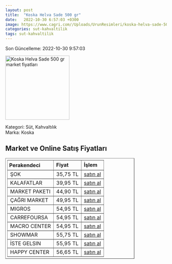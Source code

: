 ```yaml
---
layout: post
title:  "Koska Helva Sade 500 gr"
date:   2022-10-30 6:57:03 +0300
image: https://www.cagri.com//Uploads/UrunResimleri/koska-helva-sade-500-gr-18f2.jpg
categories: sut-kahvaltilik
tags: sut-kahvaltilik
---
```


Son Güncelleme: 2022-10-30 9:57:03

<img src="https://www.cagri.com//Uploads/UrunResimleri/koska-helva-sade-500-gr-18f2.jpg" width="200" alt="Koska Helva Sade 500 gr market fiyatları" />

Kategori: Süt, Kahvaltılık
<br />
Marka: Koska

<h2>Market ve Online Satış Fiyatları</h2>

<table border="1" style="padding: 5px;width:80%;">
  <tr>
    <td style="padding: 5px;"><strong>Perakendeci</strong></td>
    <td><strong>Fiyat</strong></td>
    <td><strong>İşlem</strong></td>
  </tr>
  <tr>
              <td title="Şok">ŞOK</td>
              <td>35,75 TL</td>
              <td><a title="Şok" target="_blank" href="https://www.sokmarket.com.tr/tahin-helvasi-sade-500-gr-p-2506/">satın al</a></td>
            </tr><tr>
              <td title="Kalafatlar">KALAFATLAR</td>
              <td>39,95 TL</td>
              <td><a title="Kalafatlar" target="_blank" href="https://www.kalafatlar.com/urun/koska-sade-helva-500-gr">satın al</a></td>
            </tr><tr>
              <td title="Market Paketi">MARKET PAKETI</td>
              <td>44,90 TL</td>
              <td><a title="Market Paketi" target="_blank" href="https://www.marketpaketi.com.tr/koska-tahin-helvasi-sade-500-gr-p-547667">satın al</a></td>
            </tr><tr>
              <td title="Çağrı Market">ÇAĞRI MARKET</td>
              <td>49,95 TL</td>
              <td><a title="Çağrı Market" target="_blank" href="https://www.cagri.com/koska-helva-sade-500-gr">satın al</a></td>
            </tr><tr>
              <td title="Migros">MIGROS</td>
              <td>54,95 TL</td>
              <td><a title="Migros" target="_blank" href="https://www.migros.com.tr/koska-sade-helva-paket-500-g-p-6c0854">satın al</a></td>
            </tr><tr>
              <td title="CarrefourSA">CARREFOURSA</td>
              <td>54,95 TL</td>
              <td><a title="CarrefourSA" target="_blank" href="https://www.carrefoursa.com/koska-sade-helva-500-g-paket-p-30090805">satın al</a></td>
            </tr><tr>
              <td title="Macro Center">MACRO CENTER</td>
              <td>54,95 TL</td>
              <td><a title="Macro Center" target="_blank" href="https://www.macrocenter.com.tr/koska-sade-helva-paket-500-g-p-6c0854">satın al</a></td>
            </tr><tr>
              <td title="Showmar">SHOWMAR</td>
              <td>55,75 TL</td>
              <td><a title="Showmar" target="_blank" href="https://www.showmar.com.tr/urun/koska-helva-sade-500gr">satın al</a></td>
            </tr><tr>
              <td title="İste Gelsin">İSTE GELSIN</td>
              <td>55,95 TL</td>
              <td><a title="İste Gelsin" target="_blank" href="https://www.istegelsin.com/urun/koska-sade-helva-500-gr_KSK13-AD">satın al</a></td>
            </tr><tr>
              <td title="Happy Center">HAPPY CENTER</td>
              <td>56,65 TL</td>
              <td><a title="Happy Center" target="_blank" href="https://www.happycenter.com.tr/Koska_500_Gr_Helva_Sade">satın al</a></td>
            </tr>
</table>
